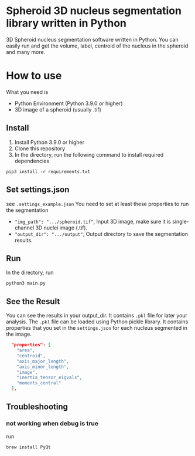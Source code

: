 # Spheroid 3D nucleus segmentation library written in Python

3D Spheroid nucleus segmentation software written in Python. You can easily run and get the volume, label, centroid of the nucleus in the spheroid and many more.

# How to use

What you need is

- Python Environment (Python 3.9.0 or higher)
- 3D image of a spheroid (usually .tif)

## Install

1. Install Python 3.9.0 or higher
2. Clone this repository
3. In the directory, run the following command to install required dependencies

```
pip3 install -r requirements.txt
```

## Set settings.json

see `.settings_example.json`
You need to set at least these properties to run the segmentation

- `"img_path": ".../spheroid.tif"`, Input 3D image, make sure it is single-channel 3D nuclei image (.tif).
- `"output_dir": ".../output"`, Output directory to save the segmentation results.

## Run

In the directory, run

```
python3 main.py
```

## See the Result

You can see the results in your output_dir. It contains `.pkl` file for later your analysis. The `.pkl` file can be loaded using Python pickle library.
It contains properties that you set in the `settings.json` for each nucleus segmented in the image.

```json
  "properties": [
    "area",
    "centroid",
    "axis_major_length",
    "axis_minor_length",
    "image",
    "inertia_tensor_eigvals",
    "moments_central"
  ],
```

## Troubleshooting

### not working when debug is true

run

```
brew install PyQt
```
